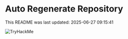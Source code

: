 # Auto Regenerate Repository

This README was last updated: 2025-06-27 09:15:41

 ![TryHackMe](https://tryhackme.com/badge/533634)